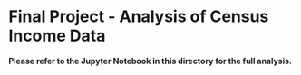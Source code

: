 # Final Project - Analysis of Census Income Data

__Please refer to the Jupyter Notebook in this directory for the full analysis.__
